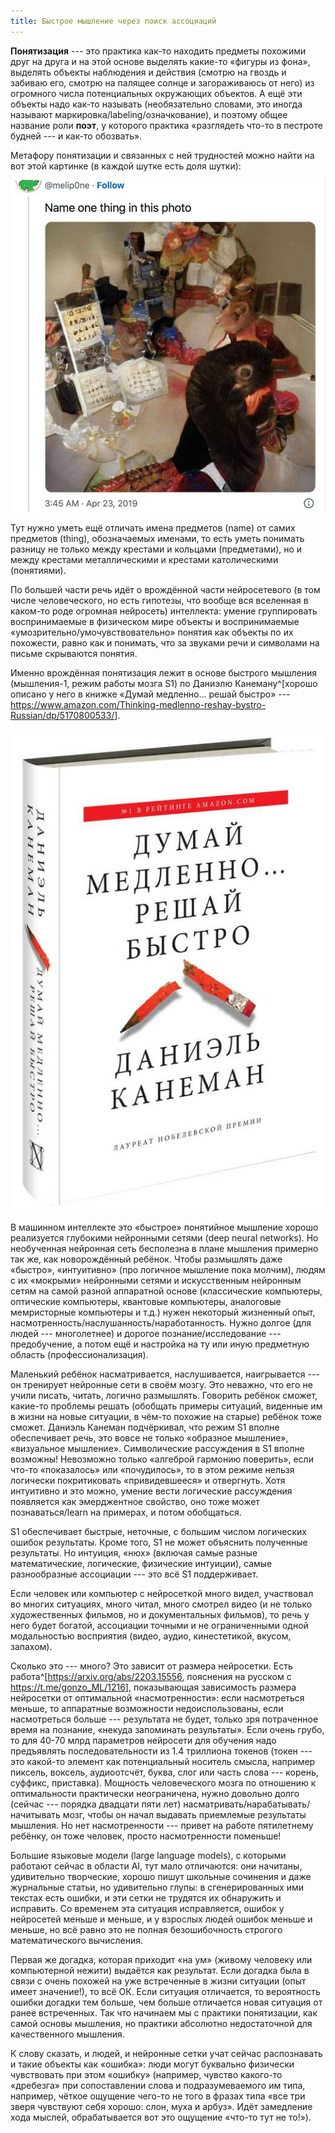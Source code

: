 ```yaml
---
title: Быстрое мышление через поиск ассоциаций
---
```


**Понятизация** --- это практика как-то находить предметы похожими друг
на друга и на этой основе выделять какие-то «фигуры из фона», выделять
объекты наблюдения и действия (смотрю на гвоздь и забиваю его, смотрю на
палящее солнце и загораживаюсь от него) из огромного числа потенциальных
окружающих объектов. А ещё эти объекты надо как-то называть
(необязательно словами, это иногда называют
маркировка/labeling/означкование), и поэтому общее название роли
**поэт**, у которого практика «разглядеть что-то в пестроте будней --- и
как-то обозвать».

Метафору понятизации и связанных с ней трудностей можно найти на вот
этой картинке (в каждой шутке есть доля шутки):


![](01-quick-thinking-through-associative-search-8.png)


Тут нужно уметь ещё отличать имена предметов (name) от самих предметов
(thing), обозначаемых именами, то есть уметь понимать разницу не только
между крестами и кольцами (предметами), но и между крестами
металлическими и крестами католическими (понятиями).

По большей части речь идёт о врождённой части нейросетевого (в том числе
человеческого, но есть гипотезы, что вообще вся вселенная в каком-то
роде огромная нейросеть) интеллекта: умение группировать воспринимаемые
в физическом мире объекты и воспринимаемые
«умозрительно/умочувствовательно» понятия как объекты по их похожести,
равно как и понимать, что за звуками речи и символами на письме
скрываются понятия.

Именно врождённая понятизация лежит в основе быстрого мышления
(мышления-1, режим работы мозга S1) по Даниэлю
Канеману^[хорошо описано у него в книжке «Думай
медленно\... решай быстро» ---
<https://www.amazon.com/Thinking-medlenno-reshay-bystro-Russian/dp/5170800533/>].


![](01-quick-thinking-through-associative-search-9.jpeg)


В машинном интеллекте это «быстрое» понятийное мышление хорошо
реализуется глубокими нейронными сетями (deep neural networks). Но
необученная нейронная сеть бесполезна в плане мышления примерно так же,
как новорождённый ребёнок. Чтобы размышлять даже «быстро», «интуитивно»
(про логичное мышление пока молчим), людям с их «мокрыми» нейронными
сетями и искусственным нейронным сетям на самой разной аппаратной основе
(классические компьютеры, оптические компьютеры, квантовые компьютеры,
аналоговые мемристорные компьютеры и т.д.) нужен некоторый жизненный
опыт, насмотренность/наслушанность/наработанность. Нужно долгое (для
людей --- многолетнее) и дорогое познание/исследование --- предобучение,
а потом ещё и настройка на ту или иную предметную область
(профессионализация).

Маленький ребёнок насматривается, наслушивается, наигрывается --- он
тренирует нейронные сети в своём мозгу. Это неважно, что его не учили
писать, читать, логично размышлять. Говорить ребёнок сможет, какие-то
проблемы решать (обобщать примеры ситуаций, виденные им в жизни на новые
ситуации, в чём-то похожие на старые) ребёнок тоже сможет. Даниэль
Канеман подчёркивал, что режим S1 вполне обеспечивает речь, это вовсе не
только «образное мышление», «визуальное мышление». Символические
рассуждения в S1 вполне возможны! Невозможно только «алгеброй гармонию
поверить», если что-то «показалось» или «почудилось», то в этом режиме
нельзя логически покритиковать «привидевшееся» и отвергнуть. Хотя
интуитивно и это можно, умение вести логические рассуждения появляется
как эмерджентное свойство, оно тоже может познаваться/learn на примерах,
и потом обобщаться.

S1 обеспечивает быстрые, неточные, с большим числом логических ошибок
результаты. Кроме того, S1 не может объяснить полученные результаты. Но
интуиция, «нюх» (включая самые разные математические, логические,
физические интуиции), самые разнообразные ассоциации --- это всё S1
поддерживает.

Если человек или компьютер с нейросеткой много видел, участвовал во
многих ситуациях, много читал, много смотрел видео (и не только
художественных фильмов, но и документальных фильмов), то речь у него
будет богатой, ассоциации точными и не ограниченными одной модальностью
восприятия (видео, аудио, кинестетикой, вкусом, запахом).

Сколько это --- много? Это зависит от размера нейросетки. Есть
работа^[<https://arxiv.org/abs/2203.15556>, пояснения на
русском с <https://t.me/gonzo_ML/1216>], показывающая
зависимость размера нейросетки от оптимальной «насмотренности»: если
насмотреться меньше, то аппаратные возможности недоиспользованы, если
насмотреться больше --- результата не будет, только зря потраченное
время на познание, «некуда запоминать результаты». Если очень грубо, то
для 40-70 млрд параметров нейросети для обучения надо предъявлять
последовательности из 1.4 триллиона токенов (токен --- это какой-то
элемент как потенциальный носитель смысла, например пиксель, воксель,
аудиоотсчёт, буква, слог или часть слова --- корень, суффикс,
приставка). Мощность человеческого мозга по отношению к оптимальности
практически неограничена, нужно довольно долго (сейчас --- порядка
двадцати пяти лет) насматривать/нарабатывать/начитывать мозг, чтобы он
начал выдавать приемлемые результаты мышления. Но нет насмотренности ---
привет на работе пятилетнему ребёнку, он тоже человек, просто
насмотренности поменьше!

Большие языковые модели (large language models), с которыми работают
сейчас в области AI, тут мало отличаются: они начитаны, удивительно
творческие, хорошо пишут школьные сочинения и даже журнальные статьи, но
удивительно глупы: в сгенерированных ими текстах есть ошибки, и эти
сетки не трудятся их обнаружить и исправить. Со временем эта ситуация
исправляется, ошибок у нейросетей меньше и меньше, и у взрослых людей
ошибок меньше и меньше, но всё равно это не полная безошибочность
строгого математического вычисления.

Первая же догадка, которая приходит «на ум» (живому человеку или
компьютерной нежити) выдаётся как результат. Если догадка была в связи с
очень похожей на уже встреченные в жизни ситуации (опыт имеет
значение!), то всё ОК. Если ситуация отличается, то вероятность ошибки
догадки тем больше, чем больше отличается новая ситуация от ранее
встреченных. Так что начинаем мы с практики понятизации, как самой
основы мышления, но практики абсолютно недостаточной для качественного
мышления.

К слову сказать, и людей, и нейронные сетки учат сейчас распознавать и
такие объекты как «ошибка»: люди могут буквально физически чувствовать
при этом «ошибку» (например, чувство какого-то «дребезга» при
сопоставлении слова и подразумеваемого им типа, например, чёткое
ощущение чего-то не того в фразах типа «все три зверя чувствуют себя
хорошо: слон, муха и арбуз». Идёт замедление хода мыслей, обрабатывается
вот это ощущение «что-то тут не то!»).
